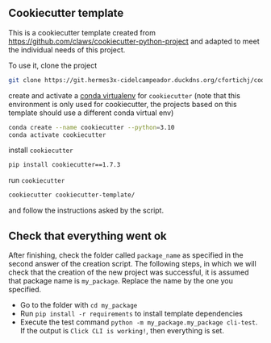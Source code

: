 Cookiecutter template
---------------------

This is a cookiecutter template created from https://github.com/claws/cookiecutter-python-project and adapted to meet the individual needs of this project. 

To use it, clone the project 

```bash
git clone https://git.hermes3x-cidelcampeador.duckdns.org/cfortichj/cookiecutter-template
```

create and activate a [conda virtualenv](https://docs.conda.io/projects/conda/en/4.6.0/_downloads/52a95608c49671267e40c689e0bc00ca/conda-cheatsheet.pdf) for ``cookiecutter`` (note that this environment is only used for cookiecutter, the projects based on this template should use a different conda virtual env)


```bash
conda create --name cookiecutter --python=3.10
conda activate cookiecutter
```

install `cookiecutter`

```bash
pip install cookiecutter==1.7.3
```


run `cookiecutter`

```bash
cookiecutter cookiecutter-template/
```

and follow the instructions asked by the script. 

Check that everything went ok
-----------------------------
After finishing, check the folder called `package_name` as specified in the second answer of the creation script. The following steps, in which we will check that the creation of the new project was successful, it is assumed that package name is `my_package`. Replace the name by the one you specified.

- Go to the folder with `cd my_package`
- Run `pip install -r requirements` to install template dependencies 
- Execute the test command `python -m my_package.my_package cli-test`. If the output is `Click CLI is working!`, then everything is set.
